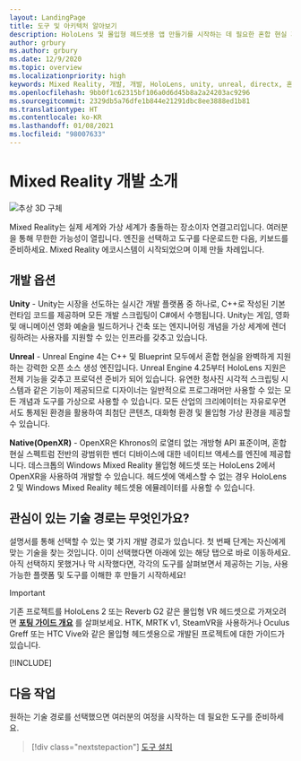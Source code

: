 ```yaml
---
layout: LandingPage
title: 도구 및 아키텍처 알아보기
description: HoloLens 및 몰입형 헤드셋용 앱 만들기를 시작하는 데 필요한 혼합 현실 개발 도구에 대해 알아봅니다.
author: grbury
ms.author: grbury
ms.date: 12/9/2020
ms.topic: overview
ms.localizationpriority: high
keywords: Mixed Reality, 개발, 개발, HoloLens, unity, unreal, directx, 혼합 현실 헤드셋, windows mixed reality 헤드셋, 가상 현실 헤드셋, 가상 현실이란, 증강 현실이란, 가상 현실 개발, 증강 현실 개발
ms.openlocfilehash: 9bb0f1c62315bf106a0d6d45b8a2a24203ac9296
ms.sourcegitcommit: 2329db5a76dfe1b844e21291dbc8ee3888ed1b81
ms.translationtype: HT
ms.contentlocale: ko-KR
ms.lasthandoff: 01/08/2021
ms.locfileid: "98007633"
---
```

# <a name="introduction-to-mixed-reality-development"></a>Mixed Reality 개발 소개

![추상 3D 구체](images/development-hero-image.png)

Mixed Reality는 실제 세계와 가상 세계가 충돌하는 장소이자 연결고리입니다. 여러분을 통해 무한한 가능성이 열립니다. 엔진을 선택하고 도구를 다운로드한 다음, 키보드를 준비하세요. Mixed Reality 에코시스템이 시작되었으며 이제 만들 차례입니다.

## <a name="development-options"></a>개발 옵션

**Unity** - Unity는 시장을 선도하는 실시간 개발 플랫폼 중 하나로, C++로 작성된 기본 런타임 코드를 제공하며 모든 개발 스크립팅이 C#에서 수행됩니다. Unity는 게임, 영화 및 애니메이션 영화 예술을 빌드하거나 건축 또는 엔지니어링 개념을 가상 세계에 렌더링하려는 사용자를 지원할 수 있는 인프라를 갖추고 있습니다.

**Unreal** - Unreal Engine 4는 C++ 및 Blueprint 모두에서 혼합 현실을 완벽하게 지원하는 강력한 오픈 소스 생성 엔진입니다. Unreal Engine 4.25부터 HoloLens 지원은 전체 기능을 갖추고 프로덕션 준비가 되어 있습니다. 유연한 청사진 시각적 스크립팅 시스템과 같은 기능이 제공되므로 디자이너는 일반적으로 프로그래머만 사용할 수 있는 모든 개념과 도구를 가상으로 사용할 수 있습니다. 모든 산업의 크리에이터는 자유로우면서도 통제된 환경을 활용하여 최첨단 콘텐츠, 대화형 환경 및 몰입형 가상 환경을 제공할 수 있습니다.

**Native(OpenXR)** - OpenXR은 Khronos의 로열티 없는 개방형 API 표준이며, 혼합 현실 스펙트럼 전반의 광범위한 벤더 디바이스에 대한 네이티브 액세스를 엔진에 제공합니다. 데스크톱의 Windows Mixed Reality 몰입형 헤드셋 또는 HoloLens 2에서 OpenXR을 사용하여 개발할 수 있습니다. 헤드셋에 액세스할 수 없는 경우 HoloLens 2 및 Windows Mixed Reality 헤드셋용 에뮬레이터를 사용할 수 있습니다.

## <a name="what-technology-path-are-you-interested-in"></a>관심이 있는 기술 경로는 무엇인가요? 

설명서를 통해 선택할 수 있는 몇 가지 개발 경로가 있습니다. 첫 번째 단계는 자신에게 맞는 기술을 찾는 것입니다. 이미 선택했다면 아래에 있는 해당 탭으로 바로 이동하세요. 아직 선택하지 못했거나 막 시작했다면, 각각의 도구를 살펴보면서 제공하는 기능, 사용 가능한 플랫폼 및 도구를 이해한 후 만들기 시작하세요!

> [!IMPORTANT]
> 기존 프로젝트를 HoloLens 2 또는 Reverb G2 같은 몰입형 VR 헤드셋으로 가져오려면 **[포팅 가이드 개요](porting-apps/porting-overview.md)** 를 살펴보세요. HTK, MRTK v1, SteamVR을 사용하거나 Oculus Greff 또는 HTC Vive와 같은 몰입형 헤드셋용으로 개발된 프로젝트에 대한 가이드가 있습니다.

[!INCLUDE[](includes/tech-path-overview.md)]

## <a name="whats-next"></a>다음 작업

원하는 기술 경로를 선택했으면 여러분의 여정을 시작하는 데 필요한 도구를 준비하세요.

> [!div class="nextstepaction"]
> [도구 설치](install-the-tools.md)

<!-- 
## What would you like to do next?

:::row:::
    :::column:::
       [![Understand the basics](images/icon-lightbulb.png)](get-started-with-mr.md#understand-the-basics)<br>
        **[Understand the basics](get-started-with-mr.md#understand-the-basics)**<br>
        Get a better understanding of what defines mixed reality and how it’s being used.
    :::column-end:::
    :::column:::
        [![Become a creator](images/icon-design.jpg)](design.md)<br>
         **[Become a creator](design.md)**<br>
        Learn the basic concepts you need to begin designing and prototyping.
    :::column-end:::
    :::column:::
        [![Install the tools](images/icon-developer.jpg)](install-the-tools.md)<br>
         **[Install the tools](install-the-tools.md)**<br>
        Use the installation checklist to get the tools you need to build apps for HoloLens and mixed reality.
    :::column-end:::
    :::column:::
        [![Come to an event](images/icon-calendar.jpg)](sf-academy-events.md)<br>
         **[Come to an event](sf-academy-events.md)**<br>
        See the hardware and get a hands-on tutorial to make your first HoloLens 2 application.
    :::column-end:::
:::row-end:::
-->

